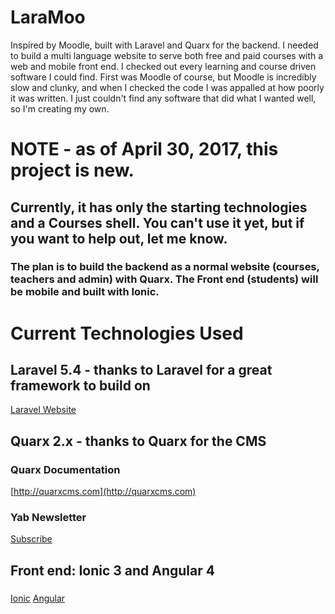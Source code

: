 # LaraMoo
Inspired by Moodle, built with Laravel and Quarx for the backend.
 I needed to build a multi language website to serve both free and paid courses with a web and mobile front end.
 I checked out every learning and course driven software I could find. 
 First was Moodle of course, but Moodle is incredibly slow and clunky, and when I checked the code I was appalled at how poorly it was written. 
 I just couldn't find any software that did what I wanted well, so I'm creating my own.     
 
# NOTE - as of April 30, 2017, this project is new.
## Currently, it has only the starting technologies and a Courses shell. You can't use it yet, but if you want to help out, let me know.   
### The plan is to build the backend as a normal website (courses, teachers and admin) with Quarx. The Front end (students) will be mobile and built with Ionic.

# Current Technologies Used
## Laravel 5.4 - thanks to Laravel for a great framework to build on
[Laravel Website](http://laravel.com)


## Quarx 2.x - thanks to Quarx for the CMS 
### Quarx Documentation
[http://quarxcms.com](http://quarxcms.com)

### Yab Newsletter
[Subscribe](http://eepurl.com/ck7dSv)

## Front end: Ionic 3 and Angular 4
###
[Ionic](http://ionicframework.com) 
[Angular](http://angular.io)